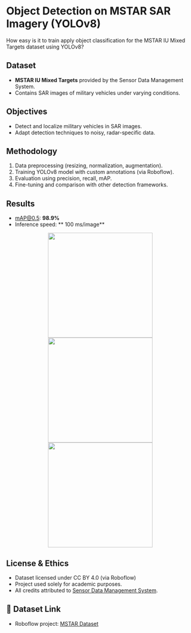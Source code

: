 # Object Detection on MSTAR SAR Imagery (YOLOv8)

How easy is it to train apply object classification for the MSTAR IU Mixed Targets dataset using YOLOv8?

##  Dataset
- **MSTAR IU Mixed Targets** provided by the Sensor Data Management System.
- Contains SAR images of military vehicles under varying conditions.

##  Objectives
- Detect and localize military vehicles in SAR images.
- Adapt detection techniques to noisy, radar-specific data.

##  Methodology
1. Data preprocessing (resizing, normalization, augmentation).
2. Training YOLOv8 model with custom annotations (via Roboflow).
3. Evaluation using precision, recall, mAP.
4. Fine-tuning and comparison with other detection frameworks.

##  Results
- mAP@0.5: **98.9%**
- Inference speed: ** 100 ms/image**


<p align="center"> <img src="results/mstr1.png" width="280"/> <img src="results/mstr2.png" width="280"/> <img src="results/mstr3.png" width="280"/> </p>


##  License & Ethics
- Dataset licensed under CC BY 4.0 (via Roboflow)
- Project used solely for academic purposes.
- All credits attributed to [Sensor Data Management System]([https://...](https://www.sdms.afrl.af.mil/index.php?collection=mstar&page=mixed)).

## 🔗 Dataset Link
- Roboflow project: [MSTAR Dataset](https://universe.roboflow.com/project-zhu5n/object-detection-for-mstar-imagery)


